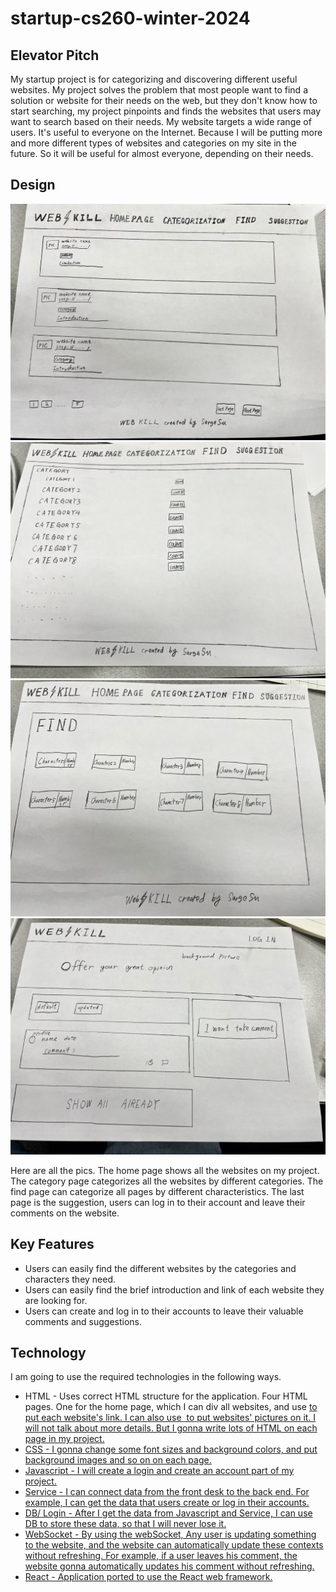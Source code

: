 # startup-cs260-winter-2024

## Elevator Pitch

My startup project is for categorizing and discovering different useful websites. My project solves the problem that most people want to find a solution or website for their needs on the web, but they don't know how to start searching, my project pinpoints and finds the websites that users may want to search based on their needs. My website targets a wide range of users. It's useful to everyone on the Internet. Because I will be putting more and more different types of websites and categories on my site in the future. So it will be useful for almost everyone, depending on their needs.

## Design

![home page](images/home.jpg)
![home page](images/category.jpg)
![home page](images/find.jpg)
![home page](images/suggestion.jpg)

Here are all the pics. The home page shows all the websites on my project. The category page categorizes all the websites by different categories.  The find page can categorize all pages by different characteristics. The last page is the suggestion, users can log in to their account and leave their comments on the website.

## Key Features

- Users can easily find the different websites by the categories and characters they need.
- Users can easily find the brief introduction and link of each website they are looking for.
- Users can create and log in to their accounts to leave their valuable comments and suggestions.

## Technology

I am going to use the required technologies in the following ways.

- HTML - Uses correct HTML structure for the application. Four HTML pages. One for the home page, which I can div all websites, and use <a href> to put each website's link. I can also use <image> to put websites' pictures on it. I will not talk about more details. But I gonna write lots of HTML on each page in my project.
- CSS - I gonna change some font sizes and background colors, and put background images and so on on each page.
- Javascript - I will create a login and create an account part of my project.
- Service - I can connect data from the front desk to the back end. For example, I can get the data that users create or log in their accounts.
- DB/ Login - After I get the data from Javascript and Service, I can use DB to store these data, so that I will never lose it.
- WebSocket - By using the webSocket, Any user is updating something to the website, and the website can automatically update these contexts without refreshing. For example, if a user leaves his comment, the website gonna automatically updates his comment without refreshing.
- React - Application ported to use the React web framework.
  